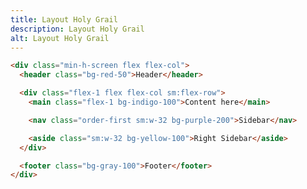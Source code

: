 ```yaml
---
title: Layout Holy Grail
description: Layout Holy Grail
alt: Layout Holy Grail
---
```


<base-snippet :centered_preview="false" custom_preview_class="h-72 p-4">

  <template v-slot:preview>
    <div class="h-full flex flex-col">
      <header class="bg-indigo-50 border border-indigo-300 text-xs p-2">Header</header>
      <div class="flex-1 flex flex-col sm:flex-row">
        <main class="flex-1 bg-indigo-50 border sm:border-t-0 sm:border-b-0 border-indigo-300 text-xs p-2">Content here</main>
        <nav class="order-first sm:w-32 bg-indigo-50 text-xs p-2 border-l border-r sm:border-r-0 border-indigo-300">Sidebar</nav>
        <aside class="sm:w-32 bg-indigo-50 text-xs p-2 border-r border-l sm:border-l-0 border-indigo-300">Right Sidebar</aside>
      </div>
      <footer class="bg-indigo-50 border border-indigo-300 text-xs p-2">Footer</footer>
    </div>
  </template>

```html
<div class="min-h-screen flex flex-col">
  <header class="bg-red-50">Header</header>

  <div class="flex-1 flex flex-col sm:flex-row">
    <main class="flex-1 bg-indigo-100">Content here</main>

    <nav class="order-first sm:w-32 bg-purple-200">Sidebar</nav>

    <aside class="sm:w-32 bg-yellow-100">Right Sidebar</aside>
  </div>

  <footer class="bg-gray-100">Footer</footer>
</div>
```

  <template v-slot:source>
    <a class="btn btn-primary btn-lg" href="https://play.tailwindcss.com/rEb2JJjpdy">Live Edit</a>
  </template>

</base-snippet>

<related-ui search_key="layout"></related-ui>
